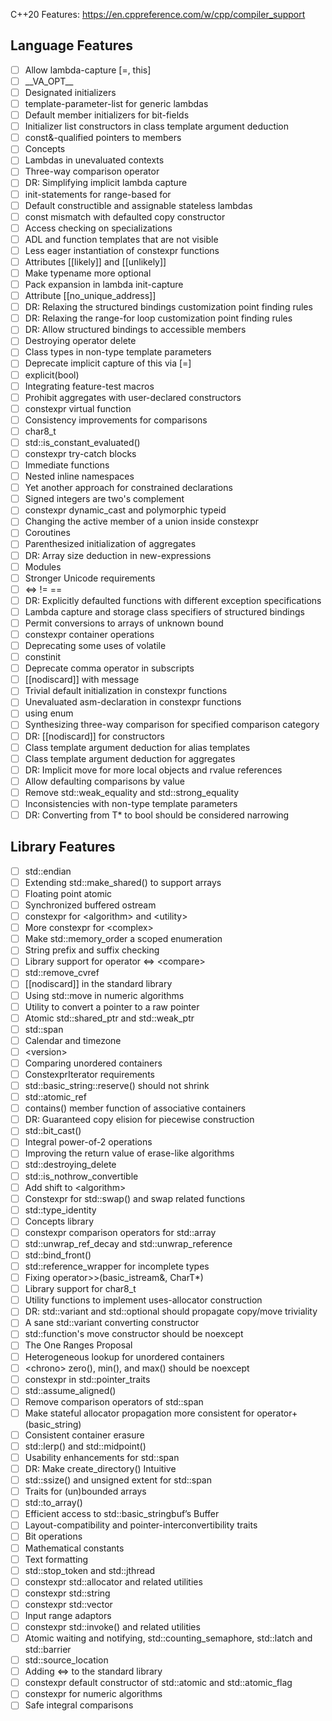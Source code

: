 C++20 Features: https://en.cppreference.com/w/cpp/compiler_support

## Language Features
- [ ] Allow lambda-capture [=, this]
- [ ] \_\_VA_OPT\_\_
- [ ] Designated initializers
- [ ] template-parameter-list for generic lambdas
- [ ] Default member initializers for bit-fields
- [ ] Initializer list constructors in class template argument deduction
- [ ] const&-qualified pointers to members
- [ ] Concepts
- [ ] Lambdas in unevaluated contexts
- [ ] Three-way comparison operator
- [ ] DR: Simplifying implicit lambda capture
- [ ] init-statements for range-based for
- [ ] Default constructible and assignable stateless lambdas
- [ ] const mismatch with defaulted copy constructor
- [ ] Access checking on specializations
- [ ] ADL and function templates that are not visible
- [ ] Less eager instantiation of constexpr functions
- [ ] Attributes [[likely]] and [[unlikely]]
- [ ] Make typename more optional
- [ ] Pack expansion in lambda init-capture
- [ ] Attribute [[no_unique_address]]
- [ ] DR: Relaxing the structured bindings customization point finding rules
- [ ] DR: Relaxing the range-for loop customization point finding rules
- [ ] DR: Allow structured bindings to accessible members
- [ ] Destroying operator delete
- [ ] Class types in non-type template parameters
- [ ] Deprecate implicit capture of this via [=]
- [ ] explicit(bool)
- [ ] Integrating feature-test macros
- [ ] Prohibit aggregates with user-declared constructors
- [ ] constexpr virtual function
- [ ] Consistency improvements for comparisons
- [ ] char8_t
- [ ] std::is_constant_evaluated()
- [ ] constexpr try-catch blocks
- [ ] Immediate functions
- [ ] Nested inline namespaces
- [ ] Yet another approach for constrained declarations
- [ ] Signed integers are two's complement
- [ ] constexpr dynamic_cast and polymorphic typeid
- [ ] Changing the active member of a union inside constexpr
- [ ] Coroutines
- [ ] Parenthesized initialization of aggregates
- [ ] DR: Array size deduction in new-expressions
- [ ] Modules
- [ ] Stronger Unicode requirements
- [ ] <=> != ==
- [ ] DR: Explicitly defaulted functions with different exception specifications
- [ ] Lambda capture and storage class specifiers of structured bindings
- [ ] Permit conversions to arrays of unknown bound
- [ ] constexpr container operations
- [ ] Deprecating some uses of volatile
- [ ] constinit
- [ ] Deprecate comma operator in subscripts
- [ ] [[nodiscard]] with message
- [ ] Trivial default initialization in constexpr functions
- [ ] Unevaluated asm-declaration in constexpr functions
- [ ] using enum
- [ ] Synthesizing three-way comparison for specified comparison category
- [ ] DR: [[nodiscard]] for constructors
- [ ] Class template argument deduction for alias templates
- [ ] Class template argument deduction for aggregates
- [ ] DR: Implicit move for more local objects and rvalue references
- [ ] Allow defaulting comparisons by value
- [ ] Remove std::weak_equality and std::strong_equality
- [ ] Inconsistencies with non-type template parameters
- [ ] DR: Converting from T* to bool should be considered narrowing

## Library Features
- [ ] std::endian
- [ ] Extending std::make_shared() to support arrays
- [ ] Floating point atomic
- [ ] Synchronized buffered ostream
- [ ] constexpr for \<algorithm\> and \<utility\>
- [ ] More constexpr for \<complex\>
- [ ] Make std::memory_order a scoped enumeration
- [ ] String prefix and suffix checking
- [ ] Library support for operator <=> \<compare\>
- [ ] std::remove_cvref
- [ ] [[nodiscard]] in the standard library
- [ ] Using std::move in numeric algorithms
- [ ] Utility to convert a pointer to a raw pointer
- [ ] Atomic std::shared_ptr and std::weak_ptr
- [ ] std::span
- [ ] Calendar and timezone
- [ ] \<version\>
- [ ] Comparing unordered containers
- [ ] ConstexprIterator requirements
- [ ] std::basic_string::reserve() should not shrink
- [ ] std::atomic_ref
- [ ] contains() member function of associative containers
- [ ] DR: Guaranteed copy elision for piecewise construction
- [ ] std::bit_cast()
- [ ] Integral power-of-2 operations
- [ ] Improving the return value of erase-like algorithms
- [ ] std::destroying_delete
- [ ] std::is_nothrow_convertible
- [ ] Add shift to \<algorithm\>
- [ ] Constexpr for std::swap() and swap related functions
- [ ] std::type_identity
- [ ] Concepts library
- [ ] constexpr comparison operators for std::array
- [ ] std::unwrap_ref_decay and std::unwrap_reference
- [ ] std::bind_front()
- [ ] std::reference_wrapper for incomplete types
- [ ] Fixing operator>>(basic_istream&, CharT*)
- [ ] Library support for char8_t
- [ ] Utility functions to implement uses-allocator construction
- [ ] DR: std::variant and std::optional should propagate copy/move triviality
- [ ] A sane std::variant converting constructor
- [ ] std::function's move constructor should be noexcept
- [ ] The One Ranges Proposal
- [ ] Heterogeneous lookup for unordered containers
- [ ] \<chrono\> zero(), min(), and max() should be noexcept
- [ ] constexpr in std::pointer_traits
- [ ] std::assume_aligned()
- [ ] Remove comparison operators of std::span
- [ ] Make stateful allocator propagation more consistent for operator+(basic_string)
- [ ] Consistent container erasure
- [ ] std::lerp() and std::midpoint()
- [ ] Usability enhancements for std::span
- [ ] DR: Make create_directory() Intuitive
- [ ] std::ssize() and unsigned extent for std::span
- [ ] Traits for (un)bounded arrays
- [ ] std::to_array()
- [ ] Efficient access to std::basic_stringbuf’s Buffer
- [ ] Layout-compatibility and pointer-interconvertibility traits
- [ ] Bit operations
- [ ] Mathematical constants
- [ ] Text formatting
- [ ] std::stop_token and std::jthread
- [ ] constexpr std::allocator and related utilities
- [ ] constexpr std::string
- [ ] constexpr std::vector
- [ ] Input range adaptors
- [ ] constexpr std::invoke() and related utilities
- [ ] Atomic waiting and notifying, std::counting_semaphore, std::latch and std::barrier
- [ ] std::source_location
- [ ] Adding <=> to the standard library
- [ ] constexpr default constructor of std::atomic and std::atomic_flag
- [ ] constexpr for numeric algorithms
- [ ] Safe integral comparisons
